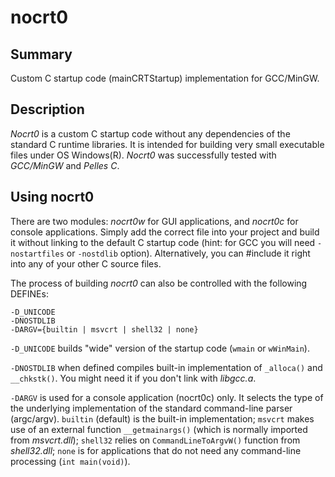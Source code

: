 nocrt0
======

Summary
-------

Custom C startup code (mainCRTStartup) implementation for GCC/MinGW.

Description
-----------

*Nocrt0* is a custom C startup code without any dependencies of the standard C runtime
libraries. It is intended for building very small executable files under OS Windows(R).
*Nocrt0* was successfully tested with *GCC/MinGW* and *Pelles C*.

Using nocrt0
------------

There are two modules: *nocrt0w* for GUI applications, and *nocrt0c* for console
applications. Simply add the correct file into your project and build it without linking
to the default C startup code (hint: for GCC you will need `-nostartfiles` or `-nostdlib`
option). Alternatively, you can #include it right into any of your other C source files.

The process of building *nocrt0* can also be controlled with the following DEFINEs:

    -D_UNICODE
    -DNOSTDLIB
    -DARGV={builtin | msvcrt | shell32 | none}

`-D_UNICODE` builds "wide" version of the startup code (`wmain` or `wWinMain`).

`-DNOSTDLIB` when defined compiles built-in implementation of `_alloca()` and
`__chkstk()`. You might need it if you don't link with *libgcc.a*.

`-DARGV` is used for a console application (nocrt0c) only. It selects the type of the
underlying implementation of the standard command-line parser (argc/argv). `builtin`
(default) is the built-in implementation; `msvcrt` makes use of an external function
`__getmainargs()` (which is normally imported from *msvcrt.dll*); `shell32` relies on
`CommandLineToArgvW()` function from *shell32.dll*; `none` is for applications that do
not need any command-line processing (`int main(void)`).
